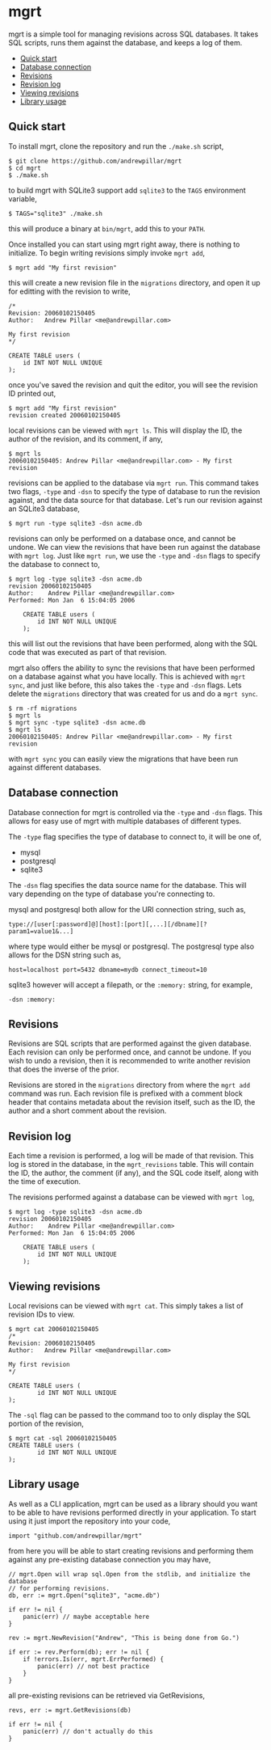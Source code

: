 # mgrt

mgrt is a simple tool for managing revisions across SQL databases. It takes SQL
scripts, runs them against the database, and keeps a log of them.

* [Quick start](#quick-start)
* [Database connection](#database-connection)
* [Revisions](#revisions)
* [Revision log](#revision-log)
* [Viewing revisions](#viewing-revisions)
* [Library usage](#library-usage)

## Quick start

To install mgrt, clone the repository and run the `./make.sh` script,

    $ git clone https://github.com/andrewpillar/mgrt
    $ cd mgrt
    $ ./make.sh

to build mgrt with SQLite3 support add `sqlite3` to the `TAGS` environment
variable,

    $ TAGS="sqlite3" ./make.sh

this will produce a binary at `bin/mgrt`, add this to your `PATH`.

Once installed you can start using mgrt right away, there is nothing to
initialize. To begin writing revisions simply invoke `mgrt add`,

    $ mgrt add "My first revision"

this will create a new revision file in the `migrations` directory, and open
it up for editting with the revision to write,

    /*
    Revision: 20060102150405
    Author:   Andrew Pillar <me@andrewpillar.com>
    
    My first revision
    */

    CREATE TABLE users (
        id INT NOT NULL UNIQUE
    );

once you've saved the revision and quit the editor, you will see the revision ID
printed out,

    $ mgrt add "My first revision"
    revision created 20060102150405

local revisions can be viewed with `mgrt ls`. This will display the ID, the
author of the revision, and its comment, if any,

    $ mgrt ls
    20060102150405: Andrew Pillar <me@andrewpillar.com> - My first revision

revisions can be applied to the database via `mgrt run`. This command takes two
flags, `-type` and `-dsn` to specify the type of database to run the revision
against, and the data source for that database. Let's run our revision against
an SQLite3 database,

    $ mgrt run -type sqlite3 -dsn acme.db

revisions can only be performed on a database once, and cannot be undone. We can
view the revisions that have been run against the database with `mgrt log`. Just
like `mgrt run`, we use the `-type` and `-dsn` flags to specify the database to
connect to,

    $ mgrt log -type sqlite3 -dsn acme.db
    revision 20060102150405
    Author:    Andrew Pillar <me@andrewpillar.com>
    Performed: Mon Jan  6 15:04:05 2006
    
        CREATE TABLE users (
            id INT NOT NULL UNIQUE
        );

this will list out the revisions that have been performed, along with the SQL
code that was executed as part of that revision.

mgrt also offers the ability to sync the revisions that have been performed on
a database against what you have locally. This is achieved with `mgrt sync`, and
just like before, this also takes the `-type` and `-dsn` flags. Lets delete the
`migrations` directory that was created for us and do a `mgrt sync`.

    $ rm -rf migrations
    $ mgrt ls
    $ mgrt sync -type sqlite3 -dsn acme.db
    $ mgrt ls
    20060102150405: Andrew Pillar <me@andrewpillar.com> - My first revision

with `mgrt sync` you can easily view the migrations that have been run against
different databases.

## Database connection

Database connection for mgrt is controlled via the `-type` and `-dsn` flags.
This allows for easy use of mgrt with multiple databases of different types.

The `-type` flag specifies the type of database to connect to, it will be one
of,

* mysql
* postgresql
* sqlite3

The `-dsn` flag specifies the data source name for the database. This will vary
depending on the type of database you're connecting to.

mysql and postgresql both allow for the URI connection string, such as,

    type://[user[:password]@][host]:[port][,...][/dbname][?param1=value1&...]

where type would either be mysql or postgresql. The postgresql type also allows
for the DSN string such as,

    host=localhost port=5432 dbname=mydb connect_timeout=10

sqlite3 however will accept a filepath, or the `:memory:` string, for example,

    -dsn :memory:

## Revisions

Revisions are SQL scripts that are performed against the given database. Each
revision can only be performed once, and cannot be undone. If you wish to undo
a revision, then it is recommended to write another revision that does the
inverse of the prior.

Revisions are stored in the `migrations` directory from where the `mgrt add`
command was run. Each revision file is prefixed with a comment block header
that contains metadata about the revision itself, such as the ID, the author and
a short comment about the revision.

## Revision log

Each time a revision is performed, a log will be made of that revision. This log
is stored in the database, in the `mgrt_revisions` table. This will contain the
ID, the author, the comment (if any), and the SQL code itself, along with the
time of execution.

The revisions performed against a database can be viewed with `mgrt log`,

    $ mgrt log -type sqlite3 -dsn acme.db
    revision 20060102150405
    Author:    Andrew Pillar <me@andrewpillar.com>
    Performed: Mon Jan  6 15:04:05 2006
    
        CREATE TABLE users (
            id INT NOT NULL UNIQUE
        );

## Viewing revisions

Local revisions can be viewed with `mgrt cat`. This simply takes a list of
revision IDs to view.

    $ mgrt cat 20060102150405
    /*
    Revision: 20060102150405
    Author:   Andrew Pillar <me@andrewpillar.com>
    
    My first revision
    */
    
    CREATE TABLE users (
            id INT NOT NULL UNIQUE
    );

The `-sql` flag can be passed to the command too to only display the SQL portion
of the revision,

    $ mgrt cat -sql 20060102150405
    CREATE TABLE users (
            id INT NOT NULL UNIQUE
    );

## Library usage

As well as a CLI application, mgrt can be used as a library should you want to
be able to have revisions performed directly in your application. To start using
it just import the repository into your code,

    import "github.com/andrewpillar/mgrt"

from here you will be able to start creating revisions and performing them
against any pre-existing database connection you may have,

    // mgrt.Open will wrap sql.Open from the stdlib, and initialize the database
    // for performing revisions.
    db, err := mgrt.Open("sqlite3", "acme.db")

    if err != nil {
        panic(err) // maybe acceptable here
    }

    rev := mgrt.NewRevision("Andrew", "This is being done from Go.")

    if err := rev.Perform(db); err != nil {
        if !errors.Is(err, mgrt.ErrPerformed) {
            panic(err) // not best practice
        }
    }

all pre-existing revisions can be retrieved via GetRevisions,

    revs, err := mgrt.GetRevisions(db)

    if err != nil {
        panic(err) // don't actually do this
    }
